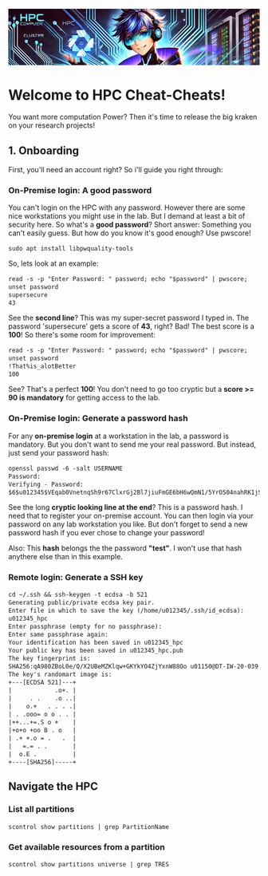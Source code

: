 ![alt text](assets/hpc_mascot.png)

# Welcome to HPC Cheat-Cheats!

You want more computation Power? Then it's time to release the big kraken on your research projects!

## 1. Onboarding

First, you'll need an account right? So i'll guide you right through:

### On-Premise login: A good password

You can't login on the HPC with any password. However there are some nice workstations you might use in the lab. But I demand at least a bit of security here. So what's a **good password**? Short answer: Something you can't easily guess. But how do you know it's good enough? Use pwscore!

```
sudo apt install libpwquality-tools
```

So, lets look at an example:

```
read -s -p "Enter Password: " password; echo "$password" | pwscore; unset password
supersecure
43
```

See the **second line**? This was my super-secret password I typed in. The password 'supersecure' gets a score of **43**, right? Bad! The best score is a **100**! So there's some room for improvement:

```
read -s -p "Enter Password: " password; echo "$password" | pwscore; unset password
!That%is_alotBetter
100
```

See? That's a perfect **100**! You don't need to go too cryptic but a **score >= 90 is mandatory** for getting access to the lab.

### On-Premise login: Generate a password hash

For any **on-premise login** at a workstation in the lab, a password is mandatory. But you don't want to send me your real password. But instead, just send your password hash:

```
openssl passwd -6 -salt USERNAME
Password: 
Verifying - Password: 
$6$u012345$VEqab0VnetnqSh9r67ClxrGj2Bl7jiuFmGE6bH6wQmN1/5YrO504nahRK1jSIxex1WjySV1JQz91OePAMNsB11
```

See the long **cryptic looking line at the end**? This is a password hash. I need that to register your on-premise account. You can then login via your password on any lab workstation you like. But don't forget to send a new password hash if you ever chose to change your password!

Also: This **hash** belongs the the password **"test"**. I won't use that hash anythere else than in this example.

### Remote login: Generate a SSH key



```
cd ~/.ssh && ssh-keygen -t ecdsa -b 521
Generating public/private ecdsa key pair.
Enter file in which to save the key (/home/u012345/.ssh/id_ecdsa): u012345_hpc 
Enter passphrase (empty for no passphrase): 
Enter same passphrase again: 
Your identification has been saved in u012345_hpc
Your public key has been saved in u012345_hpc.pub
The key fingerprint is:
SHA256:qA980ZBoL0e/Q/X2UBeMZKlqw+GKYkYO4ZjYxnW88Oo u01150@DT-IW-20-039
The key's randomart image is:
+---[ECDSA 521]---+
|            .o+. |
|     . .    .o ..|
|    o.+   . . . .|
| . .ooo= o o . . |
|++...+=.S o +    |
|+o+o +oo B . o   |
| .+ +.o = .   .  |
|   =.= . .       |
|  o.E .          |
+----[SHA256]-----+
```


## Navigate the HPC

### List all partitions

```
scontrol show partitions | grep PartitionName
```

### Get available resources from a partition

```
scontrol show partitions universe | grep TRES
```


